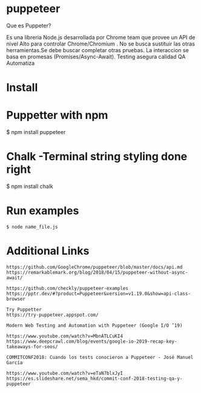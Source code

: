 # puppeteer

Que es Puppeter?

  Es una libreria Node.js desarrollada por Chrome team que provee un API de nivel Alto para controlar Chrome/Chromium .
  No se busca sustituir las otras herramientas.Se debe buscar completar otras pruebas.
  La interaccion se basa en promesas (Promises/Async-Await).
  Testing asegura calidad
  QA Automatiza

# Install
  # Puppetter with npm
   $ npm install puppeteer
  
  # Chalk -Terminal string styling done right
   $ npm install chalk
   
  # Run examples 
    $ node name_file.js

# Additional Links

    https://github.com/GoogleChrome/puppeteer/blob/master/docs/api.md
    https://remarkablemark.org/blog/2018/04/15/puppeteer-without-async-await/

    https://github.com/checkly/puppeteer-examples
    https://pptr.dev/#?product=Puppeteer&version=v1.19.0&show=api-class-browser
    
    Try Puppetter
    https://try-puppeteer.appspot.com/

    Modern Web Testing and Automation with Puppeteer (Google I/O ’19)

    https://www.youtube.com/watch?v=MbnATLCuKI4
    https://www.deepcrawl.com/blog/events/google-io-2019-recap-key-takeaways-for-seos/

    COMMITCONF2018: Cuando los tests conocieron a Puppeteer - José Manuel García

    https://www.youtube.com/watch?v=eTaN7blxJyI
    https://es.slideshare.net/sema_hkd/commit-conf-2018-testing-qa-y-puppeteer

